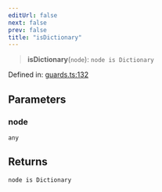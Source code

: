 ```yaml
---
editUrl: false
next: false
prev: false
title: "isDictionary"
---
```


> **isDictionary**(`node`): `node is Dictionary`

Defined in: [guards.ts:132](https://github.com/rcs-agents/rcs-lang/blob/87d9b510946a70cf66b4d271e76c67f8499b8d1d/packages/ast/src/guards.ts#L132)

## Parameters

### node

`any`

## Returns

`node is Dictionary`
